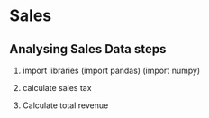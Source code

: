 # Sales
Analysing Sales Data
steps
------------

1. import libraries
(import pandas)
(import numpy)

2. calculate sales tax

3. Calculate total revenue

